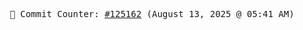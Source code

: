 <p align="center">
    <samp>
        📮 Commit Counter: <a href="https://github.com/Javascript-void0/Javascript-void0/commits/main">#125162</a> (August 13, 2025 @ 05:41 AM)
    </samp>
</p>